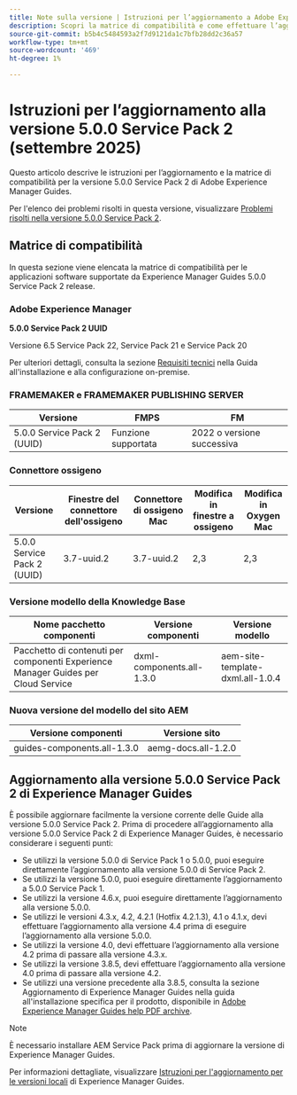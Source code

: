 ```yaml
---
title: Note sulla versione | Istruzioni per l’aggiornamento a Adobe Experience Manager Guides 5.0.0 Service Pack 2
description: Scopri la matrice di compatibilità e come effettuare l’aggiornamento alla versione 5.0.0 Service Pack 2 di Adobe Experience Manager Guides.
source-git-commit: b5b4c5484593a2f7d9121da1c7bfb28dd2c36a57
workflow-type: tm+mt
source-wordcount: '469'
ht-degree: 1%

---
```


# Istruzioni per l’aggiornamento alla versione 5.0.0 Service Pack 2 (settembre 2025)

Questo articolo descrive le istruzioni per l’aggiornamento e la matrice di compatibilità per la versione 5.0.0 Service Pack 2 di Adobe Experience Manager Guides.

Per l&#39;elenco dei problemi risolti in questa versione, visualizzare [Problemi risolti nella versione 5.0.0 Service Pack 2](../release-info/fixed-issues-5-0-0-sp2.md).

## Matrice di compatibilità

In questa sezione viene elencata la matrice di compatibilità per le applicazioni software supportate da Experience Manager Guides 5.0.0 Service Pack 2 release.

### Adobe Experience Manager

**5.0.0 Service Pack 2 UUID**

Versione 6.5 Service Pack 22, Service Pack 21 e Service Pack 20

Per ulteriori dettagli, consulta la sezione [Requisiti tecnici](../install-guide/download-install-technical-requirements.md) nella Guida all&#39;installazione e alla configurazione on-premise.

### FRAMEMAKER e FRAMEMAKER PUBLISHING SERVER

| Versione | FMPS | FM |
| --- | --- | --- |
| 5.0.0 Service Pack 2 (UUID) | Funzione supportata | 2022 o versione successiva |

### Connettore ossigeno

| Versione | Finestre del connettore dell&#39;ossigeno | Connettore di ossigeno Mac | Modifica in finestre a ossigeno | Modifica in Oxygen Mac |
| --- | --- | --- |--- |--- |
| 5.0.0 Service Pack 2 (UUID) | 3.7-uuid.2 | 3.7-uuid.2 | 2,3 | 2,3 |

### Versione modello della Knowledge Base

| Nome pacchetto componenti | Versione componenti | Versione modello |
|---|---|---|
| Pacchetto di contenuti per componenti Experience Manager Guides per Cloud Service | dxml-components.all-1.3.0 | aem-site-template-dxml.all-1.0.4 |

### Nuova versione del modello del sito AEM


| Versione componenti | Versione sito |
|---|---|
| guides-components.all-1.3.0 | aemg-docs.all-1.2.0 |


## Aggiornamento alla versione 5.0.0 Service Pack 2 di Experience Manager Guides

È possibile aggiornare facilmente la versione corrente delle Guide alla versione 5.0.0 Service Pack 2. Prima di procedere all’aggiornamento alla versione 5.0.0 Service Pack 2 di Experience Manager Guides, è necessario considerare i seguenti punti:

- Se utilizzi la versione 5.0.0 di Service Pack 1 o 5.0.0, puoi eseguire direttamente l’aggiornamento alla versione 5.0.0 di Service Pack 2.
- Se utilizzi la versione 5.0.0, puoi eseguire direttamente l’aggiornamento a 5.0.0 Service Pack 1.
- Se utilizzi la versione 4.6.x, puoi eseguire direttamente l’aggiornamento alla versione 5.0.0.
- Se utilizzi le versioni 4.3.x, 4.2, 4.2.1 (Hotfix 4.2.1.3), 4.1 o 4.1.x, devi effettuare l’aggiornamento alla versione 4.4 prima di eseguire l’aggiornamento alla versione 5.0.0.
- Se utilizzi la versione 4.0, devi effettuare l’aggiornamento alla versione 4.2 prima di passare alla versione 4.3.x.
- Se utilizzi la versione 3.8.5, devi effettuare l’aggiornamento alla versione 4.0 prima di passare alla versione 4.2.
- Se utilizzi una versione precedente alla 3.8.5, consulta la sezione Aggiornamento di Experience Manager Guides nella guida all&#39;installazione specifica per il prodotto, disponibile in [Adobe Experience Manager Guides help PDF archive](https://helpx.adobe.com/xml-documentation-for-experience-manager/archive.html).

>[!NOTE]
>
>È necessario installare AEM Service Pack prima di aggiornare la versione di Experience Manager Guides.

Per informazioni dettagliate, visualizzare [Istruzioni per l&#39;aggiornamento per le versioni locali](../install-guide/upgrade-xml-documentation.md) di Experience Manager Guides.
